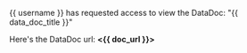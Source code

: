 {{ username }} has requested access to view the DataDoc: "{{ data_doc_title }}"

Here's the DataDoc url: **<{{ doc_url }}>**
